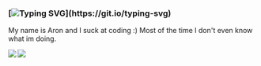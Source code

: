 ### [![Typing SVG](https://readme-typing-svg.herokuapp.com?color=%2314FF00&duration=10000&lines=Hello+there...)](https://git.io/typing-svg)
My name is Aron and I suck at coding :)
Most of the time I don't even know what im doing.
<p>
<img align="left" src="https://github-readme-stats.vercel.app/api?username=AronBA&&layout=compact&count_private=true&show_icons=true&hide_border=true&card_width=200&include_all_commits=true&bg_color=0D1117&title_color=FFFFFF&text_color=FFFFFF&icon_color=FFFFFF"/>
<img align="left" src="https://github-readme-stats.vercel.app/api/top-langs/?username=AronBA&layout=compact&hide_border=true&card_width=200&bg_color=0D1117&title_color=FFFFFF&text_color=FFFFFF&icon_color=FFFFFF"/>


